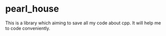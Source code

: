 # pearl_house
This is a library  which aiming to save all my code about cpp. It will help me to code  conveniently. 
